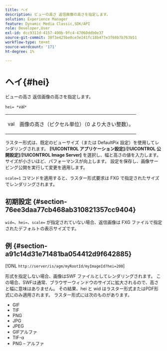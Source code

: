 ```yaml
---
title: ヘイ
description: ビューの高さ 返信画像の高さを指定します。
solution: Experience Manager
feature: Dynamic Media Classic,SDK/API
role: Developer,User
exl-id: dcc9311d-4157-490b-9fc4-47060ddb0e37
source-git-commit: 38f3e425be0ce3e241fc18b477e3f68b7b763b51
workflow-type: tm+mt
source-wordcount: '171'
ht-degree: 1%

---
```


# ヘイ{#hei}

ビューの高さ 返信画像の高さを指定します。

`hei= *`val`*`

<table id="simpletable_627E67D201744588815325F3C55F76A5"> 
 <tr class="strow"> 
  <td class="stentry"> <p><span class="codeph"> <span class="varname"> val</span></span> </p> </td> 
  <td class="stentry"> <p>画像の高さ（ピクセル単位）（0 より大きい整数）。 </p></td> 
 </tr> 
</table>

ラスター形式は、既定のビューサイズ（または DefaultPix 設定）を使用してレンダリングされます。 **[!UICONTROL アプリケーション設定]**/**[!UICONTROL 公開設定]**/**[!UICONTROL Image Server]** を選択し、幅と高さの値を入力します。 サイズが小さいほど、パフォーマンスが向上します。 設定を保存し、画像サービング公開を実行して変更を適用します。

`scale=1` コマンドを適用すると、ラスター形式要求は FXG で指定されたサイズでレンダリングされます。

## 初期設定 {#section-76ee3daa77cb468ab310821357cc9404}

`wid=`、`hei=`、`scale=` が指定されていない場合、返信画像は FXG ファイルで指定されたデフォルトの表示サイズです。

## 例 {#section-a91c14d31e71481ba054412d9f642885}

[!DNL `http://server/is/agm/myRootId/myImageId?hei=200`]

形式を指定しない場合、画像はSWF ファイルとしてレンダリングされます。 この場合、SWFは通常、ブラウザーウィンドウのサイズに拡大されるので、高さと幅に意味はありません。 その結果、hei と wid はラスター形式またはPDF形式にのみ適用されます。 ラスター形式には次のものがあります。

* GIF
* TIF
* PNG
* JPG
* JPEG
* GIFアルファ
* TIF-α
* PNG – アルファ
